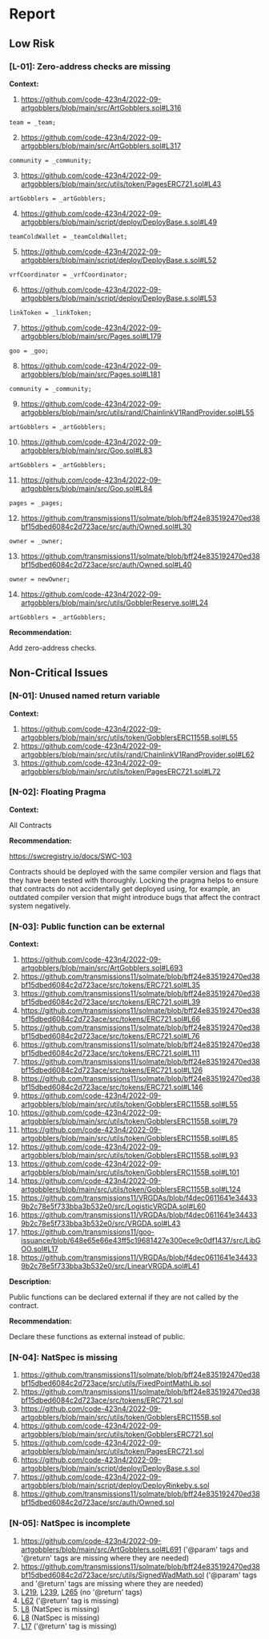 # Report

## Low Risk ##

### [L-01]: Zero-address checks are missing
**Context:** 

1. https://github.com/code-423n4/2022-09-artgobblers/blob/main/src/ArtGobblers.sol#L316
```
team = _team;
```
2. https://github.com/code-423n4/2022-09-artgobblers/blob/main/src/ArtGobblers.sol#L317
```
community = _community;
```
3. https://github.com/code-423n4/2022-09-artgobblers/blob/main/src/utils/token/PagesERC721.sol#L43
```
artGobblers = _artGobblers;
```
4. https://github.com/code-423n4/2022-09-artgobblers/blob/main/script/deploy/DeployBase.s.sol#L49
```
teamColdWallet = _teamColdWallet;
```
5. https://github.com/code-423n4/2022-09-artgobblers/blob/main/script/deploy/DeployBase.s.sol#L52
```
vrfCoordinator = _vrfCoordinator;
```
6. https://github.com/code-423n4/2022-09-artgobblers/blob/main/script/deploy/DeployBase.s.sol#L53
```
linkToken = _linkToken;
```
7. https://github.com/code-423n4/2022-09-artgobblers/blob/main/src/Pages.sol#L179
```
goo = _goo;
```
8. https://github.com/code-423n4/2022-09-artgobblers/blob/main/src/Pages.sol#L181
```
community = _community;
```
9. https://github.com/code-423n4/2022-09-artgobblers/blob/main/src/utils/rand/ChainlinkV1RandProvider.sol#L55
```
artGobblers = _artGobblers;
```
10. https://github.com/code-423n4/2022-09-artgobblers/blob/main/src/Goo.sol#L83
```
artGobblers = _artGobblers;
```
11. https://github.com/code-423n4/2022-09-artgobblers/blob/main/src/Goo.sol#L84
```
pages = _pages;
```
12. https://github.com/transmissions11/solmate/blob/bff24e835192470ed38bf15dbed6084c2d723ace/src/auth/Owned.sol#L30
```
owner = _owner;
```
13. https://github.com/transmissions11/solmate/blob/bff24e835192470ed38bf15dbed6084c2d723ace/src/auth/Owned.sol#L40
```
owner = newOwner;
```
14. https://github.com/code-423n4/2022-09-artgobblers/blob/main/src/utils/GobblerReserve.sol#L24
```
artGobblers = _artGobblers;
```

**Recommendation:**

Add zero-address checks.


## Non-Critical Issues ##

### [N-01]: Unused named return variable

**Context:**
 
1. https://github.com/code-423n4/2022-09-artgobblers/blob/main/src/utils/token/GobblersERC1155B.sol#L55
2. https://github.com/code-423n4/2022-09-artgobblers/blob/main/src/utils/rand/ChainlinkV1RandProvider.sol#L62
3. https://github.com/code-423n4/2022-09-artgobblers/blob/main/src/utils/token/PagesERC721.sol#L72

### [N-02]: Floating Pragma 

**Context:**
 
 All Contracts

**Recommendation:**

https://swcregistry.io/docs/SWC-103

Contracts should be deployed with the same compiler version and flags that they have been tested with thoroughly. Locking the pragma helps to ensure that contracts do not accidentally get deployed using, for example, an outdated compiler version that might introduce bugs that affect the contract system negatively.

### [N-03]: Public function can be external
**Context:** 

1. https://github.com/code-423n4/2022-09-artgobblers/blob/main/src/ArtGobblers.sol#L693
2. https://github.com/transmissions11/solmate/blob/bff24e835192470ed38bf15dbed6084c2d723ace/src/tokens/ERC721.sol#L35
3. https://github.com/transmissions11/solmate/blob/bff24e835192470ed38bf15dbed6084c2d723ace/src/tokens/ERC721.sol#L39
4. https://github.com/transmissions11/solmate/blob/bff24e835192470ed38bf15dbed6084c2d723ace/src/tokens/ERC721.sol#L66
5. https://github.com/transmissions11/solmate/blob/bff24e835192470ed38bf15dbed6084c2d723ace/src/tokens/ERC721.sol#L76
6. https://github.com/transmissions11/solmate/blob/bff24e835192470ed38bf15dbed6084c2d723ace/src/tokens/ERC721.sol#L111
7. https://github.com/transmissions11/solmate/blob/bff24e835192470ed38bf15dbed6084c2d723ace/src/tokens/ERC721.sol#L126
8. https://github.com/transmissions11/solmate/blob/bff24e835192470ed38bf15dbed6084c2d723ace/src/tokens/ERC721.sol#L146
9. https://github.com/code-423n4/2022-09-artgobblers/blob/main/src/utils/token/GobblersERC1155B.sol#L55
10. https://github.com/code-423n4/2022-09-artgobblers/blob/main/src/utils/token/GobblersERC1155B.sol#L79
11. https://github.com/code-423n4/2022-09-artgobblers/blob/main/src/utils/token/GobblersERC1155B.sol#L85
12. https://github.com/code-423n4/2022-09-artgobblers/blob/main/src/utils/token/GobblersERC1155B.sol#L93
13. https://github.com/code-423n4/2022-09-artgobblers/blob/main/src/utils/token/GobblersERC1155B.sol#L101
14. https://github.com/code-423n4/2022-09-artgobblers/blob/main/src/utils/token/GobblersERC1155B.sol#L124
15. https://github.com/transmissions11/VRGDAs/blob/f4dec0611641e344339b2c78e5f733bba3b532e0/src/LogisticVRGDA.sol#L60
16. https://github.com/transmissions11/VRGDAs/blob/f4dec0611641e344339b2c78e5f733bba3b532e0/src/VRGDA.sol#L43
17. https://github.com/transmissions11/goo-issuance/blob/648e65e66e43ff5c19681427e300ece9c0df1437/src/LibGOO.sol#L17
18. https://github.com/transmissions11/VRGDAs/blob/f4dec0611641e344339b2c78e5f733bba3b532e0/src/LinearVRGDA.sol#L41

**Description:**

Public functions can be declared external if they are not called by the contract.

**Recommendation:**

Declare these functions as external instead of public.


### [N-04]: NatSpec is missing

1. https://github.com/transmissions11/solmate/blob/bff24e835192470ed38bf15dbed6084c2d723ace/src/utils/FixedPointMathLib.sol
2. https://github.com/transmissions11/solmate/blob/bff24e835192470ed38bf15dbed6084c2d723ace/src/tokens/ERC721.sol
3. https://github.com/code-423n4/2022-09-artgobblers/blob/main/src/utils/token/GobblersERC1155B.sol
4. https://github.com/code-423n4/2022-09-artgobblers/blob/main/src/utils/token/GobblersERC721.sol
5. https://github.com/code-423n4/2022-09-artgobblers/blob/main/src/utils/token/PagesERC721.sol
6. https://github.com/code-423n4/2022-09-artgobblers/blob/main/script/deploy/DeployBase.s.sol
7. https://github.com/code-423n4/2022-09-artgobblers/blob/main/script/deploy/DeployRinkeby.s.sol
8. https://github.com/transmissions11/solmate/blob/bff24e835192470ed38bf15dbed6084c2d723ace/src/auth/Owned.sol

### [N-05]: NatSpec is incomplete 

1. https://github.com/code-423n4/2022-09-artgobblers/blob/main/src/ArtGobblers.sol#L691 ('@param' tags and '@return' tags are missing where they are needed) 
2. https://github.com/transmissions11/solmate/blob/bff24e835192470ed38bf15dbed6084c2d723ace/src/utils/SignedWadMath.sol ('@param' tags and '@return' tags are missing where they are needed)
3. [L219](https://github.com/code-423n4/2022-09-artgobblers/blob/main/src/Pages.sol#L219), [L239](https://github.com/code-423n4/2022-09-artgobblers/blob/main/src/Pages.sol#L239), [L265](https://github.com/code-423n4/2022-09-artgobblers/blob/main/src/Pages.sol#L265) (no '@return' tags)
4. [L62](https://github.com/code-423n4/2022-09-artgobblers/blob/main/src/utils/rand/ChainlinkV1RandProvider.sol#L62) ('@return' tag is missing)
5. [L8](https://github.com/transmissions11/solmate/blob/bff24e835192470ed38bf15dbed6084c2d723ace/src/utils/MerkleProofLib.sol#L8) (NatSpec is missing)
6. [L8](https://github.com/transmissions11/solmate/blob/bff24e835192470ed38bf15dbed6084c2d723ace/src/utils/LibString.sol#L8) (NatSpec is missing)
7. [L17](https://github.com/transmissions11/goo-issuance/blob/648e65e66e43ff5c19681427e300ece9c0df1437/src/LibGOO.sol#L17) ('@return' tag is missing)
